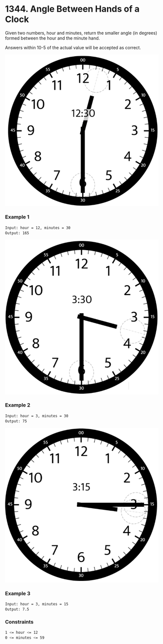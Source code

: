 # 1344. Angle Between Hands of a Clock

Given two numbers, hour and minutes, return the smaller angle (in degrees) formed between the hour and the minute hand.

Answers within 10-5 of the actual value will be accepted as correct.

[![sample_1_1673](sample_1_1673.png)]()
### Example 1
```sh
Input: hour = 12, minutes = 30
Output: 165
```

[![sample_2_1673](sample_2_1673.png)]()
### Example 2
```sh
Input: hour = 3, minutes = 30
Output: 75
```

[![sample_3_1673](sample_3_1673.png)]()
### Example 3
```sh
Input: hour = 3, minutes = 15
Output: 7.5
```

### Constraints
```sh
1 <= hour <= 12
0 <= minutes <= 59
```
